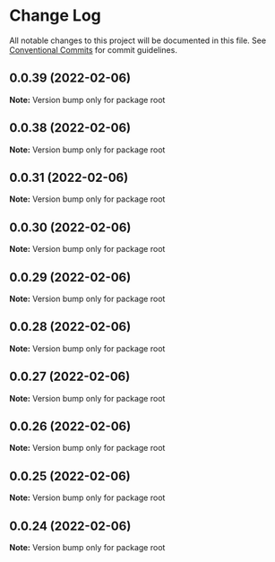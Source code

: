 # Change Log

All notable changes to this project will be documented in this file.
See [Conventional Commits](https://conventionalcommits.org) for commit guidelines.

## 0.0.39 (2022-02-06)

**Note:** Version bump only for package root





## 0.0.38 (2022-02-06)

**Note:** Version bump only for package root





## 0.0.31 (2022-02-06)

**Note:** Version bump only for package root





## 0.0.30 (2022-02-06)

**Note:** Version bump only for package root





## 0.0.29 (2022-02-06)

**Note:** Version bump only for package root





## 0.0.28 (2022-02-06)

**Note:** Version bump only for package root





## 0.0.27 (2022-02-06)

**Note:** Version bump only for package root





## 0.0.26 (2022-02-06)

**Note:** Version bump only for package root





## 0.0.25 (2022-02-06)

**Note:** Version bump only for package root





## 0.0.24 (2022-02-06)

**Note:** Version bump only for package root
